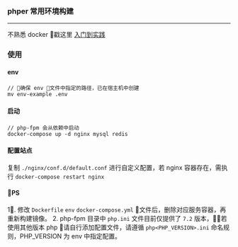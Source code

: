 
### phper 常用环境构建

- - -

不熟悉 docker 戳这里 [入门到实践](https://yeasy.gitbooks.io/docker_practice/install/mac.html)

### 使用

#### env

```
// 确保 env 文件中指定的路径，已在宿主机中创建
mv env-example .env
```

#### 启动

```
// php-fpm 会从依赖中启动
docker-compose up -d nginx mysql redis
```

#### 配置站点

复制 `./nginx/conf.d/default.conf` 进行自定义配置，若 nginx 容器存在，需执行 `docker-compose restart nginx`

#### PS

1. 修改 `Dockerfile` `env` `docker-compose.yml` 文件后，删除对应服务容器，再重新构建镜像。
2. php-fpm 目录中 `php.ini` 文件目前仅提供了 `7.2` 版本，若使用其他版本 php 请自行添加配置文件，请遵循 `php<PHP_VERSION>.ini` 命名规则，PHP_VERSION 为 env 中指定配置。
